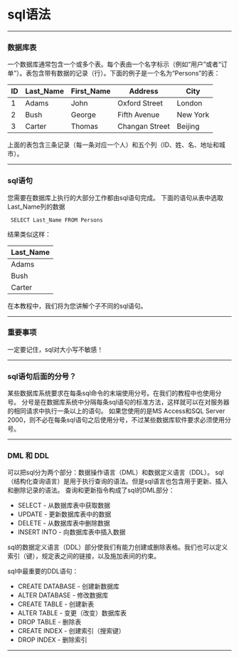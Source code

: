 # sql语法

---
### 数据库表

一个数据库通常包含一个或多个表。每个表由一个名字标示（例如“用户”或者“订单”）。表包含带有数据的记录（行）。下面的例子是一个名为“Persons”的表：

ID | Last_Name | First_Name | Address        | City 
---|-----------|------------|----------------|--------- 
1  | Adams     | John       | Oxford Street  | London  
2  | Bush      | George     | Fifth Avenue   | New York
3  | Carter    | Thomas     | Changan Street | Beijing 

上面的表包含三条记录（每一条对应一个人）和五个列（ID、姓、名、地址和城市）。

---
### sql语句

您需要在数据库上执行的大部分工作都由sql语句完成。
下面的语句从表中选取Last_Name列的数据

```
 SELECT Last_Name FROM Persons
```

结果类似这样：

| Last_Name |
|-----------|
| Adams     |
| Bush      |
| Carter    |

在本教程中，我们将为您讲解个子不同的sql语句。

---
### 重要事项

一定要记住，sql对大小写不敏感！

---
### sql语句后面的分号？

某些数据库系统要求在每条sql命令的末端使用分号。在我们的教程中也使用分号。
分号是在数据库系统中分隔每条sql语句的标准方法，这样就可以在对服务器的相同请求中执行一条以上的语句。
如果您使用的是MS Access和SQL Server 2000，则不必在每条sql语句之后使用分号，不过某些数据库软件要求必须使用分号。

---
### DML 和 DDL

可以把sql分为两个部分：数据操作语言（DML）和数据定义语言（DDL）。
sql（结构化查询语言）是用于执行查询的语法。但是sql语言也包含用于更新、插入和删除记录的语法。
查询和更新指令构成了sql的DML部分：

* SELECT - 从数据库表中获取数据
* UPDATE - 更新数据库表中的数据
* DELETE - 从数据库表中删除数据
* INSERT INTO - 向数据库表中插入数据

sql的数据定义语言（DDL）部分使我们有能力创建或删除表格。我们也可以定义索引（键），规定表之间的链接，以及施加表间的约束。

sql中最重要的DDL语句：

* CREATE DATABASE - 创建新数据库
* ALTER DATABASE - 修改数据库
* CREATE TABLE - 创建新表
* ALTER TABLE - 变更（改变）数据库表
* DROP TABLE - 删除表
* CREATE INDEX - 创建索引（搜索键）
* DROP INDEX - 删除索引

---